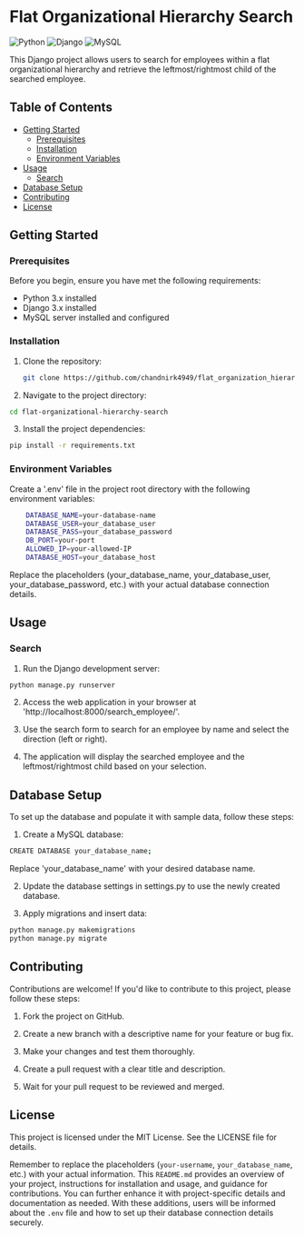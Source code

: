 # Flat Organizational Hierarchy Search

![Python](https://img.shields.io/badge/Python-3.x-blue.svg)
![Django](https://img.shields.io/badge/Django-3.x-green.svg)
![MySQL](https://img.shields.io/badge/MySQL-5.x-orange.svg)

This Django project allows users to search for employees within a flat organizational hierarchy and retrieve the leftmost/rightmost child of the searched employee.

## Table of Contents

- [Getting Started](#getting-started)
  - [Prerequisites](#prerequisites)
  - [Installation](#installation)
  - [Environment Variables](#environment-variables)
- [Usage](#usage)
  - [Search](#search)
- [Database Setup](#database-setup)
- [Contributing](#contributing)
- [License](#license)

## Getting Started

### Prerequisites

Before you begin, ensure you have met the following requirements:

- Python 3.x installed
- Django 3.x installed
- MySQL server installed and configured

### Installation

1. Clone the repository:

   ```bash
   git clone https://github.com/chandnirk4949/flat_organization_hierarchy_search.git

2. Navigate to the project directory:
```bash
cd flat-organizational-hierarchy-search
```

3. Install the project dependencies:
```bash
pip install -r requirements.txt
```

### Environment Variables
Create a '.env' file in the project root directory with the following environment variables:

```bash
    DATABASE_NAME=your-database-name
    DATABASE_USER=your_database_user
    DATABASE_PASS=your_database_password
    DB_PORT=your-port
    ALLOWED_IP=your-allowed-IP
    DATABASE_HOST=your_database_host
```

Replace the placeholders (your_database_name, your_database_user, your_database_password, etc.) with your actual database connection details.

## Usage
### Search
1. Run the Django development server:
```bash
python manage.py runserver
```

2. Access the web application in your browser at 'http://localhost:8000/search_employee/'.

3. Use the search form to search for an employee by name and select the direction (left or right).

4. The application will display the searched employee and the leftmost/rightmost child based on your selection.

## Database Setup
To set up the database and populate it with sample data, follow these steps:

1. Create a MySQL database:
```bash
CREATE DATABASE your_database_name;
```

Replace 'your_database_name' with your desired database name.

2. Update the database settings in settings.py to use the newly created database.

3. Apply migrations and insert data:
```bash
python manage.py makemigrations
python manage.py migrate
```

## Contributing
Contributions are welcome! If you'd like to contribute to this project, please follow these steps:

1. Fork the project on GitHub.

2. Create a new branch with a descriptive name for your feature or bug fix.

3. Make your changes and test them thoroughly.

4. Create a pull request with a clear title and description.

5. Wait for your pull request to be reviewed and merged.

## License
This project is licensed under the MIT License. See the LICENSE file for details.

Remember to replace the placeholders (`your-username`, `your_database_name`, etc.) with your actual information. This `README.md` provides an overview of your project, instructions for installation and usage, and guidance for contributions. You can further enhance it with project-specific details and documentation as needed. With these additions, users will be informed about the `.env` file and how to set up their database connection details securely.


